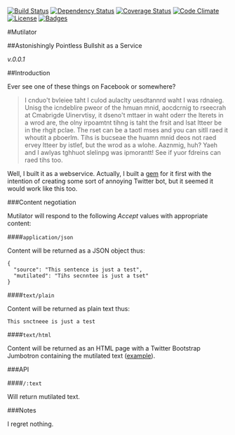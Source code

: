 [![Build Status](https://travis-ci.org/pikesley/mutilator.svg)](https://travis-ci.org/pikesley/mutilator)
[![Dependency Status](http://img.shields.io/gemnasium/pikesley/mutilator.svg)](https://gemnasium.com/pikesley/mutilator)
[![Coverage Status](http://img.shields.io/coveralls/pikesley/mutilator.svg)](https://coveralls.io/r/pikesley/mutilator)
[![Code Climate](http://img.shields.io/codeclimate/github/pikesley/mutilator.svg)](https://codeclimate.com/github/pikesley/mutilator)
[![License](http://img.shields.io/:license-mit-blue.svg)](http://pikesley.mit-license.org)
[![Badges](http://img.shields.io/:badges-6/6-ff6799.svg)](https://github.com/badges/badgerbadgerbadger)

#Mutilator

##Astonishingly Pointless Bullshit as a Service

_v.0.0.1_

##Introduction

Ever see one of these things on Facebook or somewhere?

>  I cnduo't bvleiee taht I culod aulaclty uesdtannrd waht I was rdnaieg. Unisg the icndeblire pweor of the hmuan mnid, aocdcrnig to rseecrah at Cmabrigde Uinervtisy, it dseno't mttaer in waht oderr the lterets in a wrod are, the olny irpoamtnt tihng is taht the frsit and lsat ltteer be in the rhgit pclae. The rset can be a taotl mses and you can sitll raed it whoutit a pboerlm. Tihs is bucseae the huamn mnid deos not raed ervey ltteer by istlef, but the wrod as a wlohe. Aaznmig, huh? Yaeh and I awlyas tghhuot slelinpg was ipmorantt! See if yuor fdreins can raed tihs too.

Well, I built it as a webservice. Actually, I built a [gem](https://github.com/pikesley/wordbot) for it first with the intention of creating some sort of annoying Twitter bot, but it seemed it would work like this too.

###Content negotiation

Mutilator will respond to the following _Accept_ values with appropriate content:

####`application/json`

Content will be returned as a JSON object thus:

    {
      "source": "This sentence is just a test",
      "mutilated": "Tihs secnntee is just a tset"
    }

####`text/plain`

Content will be returned as plain text thus:

    This snctneee is just a test  

####`text/html`

Content will be returned as an HTML page with a Twitter Bootstrap Jumbotron containing the mutilated text ([example](https://mutilator.herokuapp.com/It%20is%20interesting%20to%20contemplate%20a%20tangled%20bank,%20clothed%20with%20many%20plants%20of%20many%20kinds,%20with%20birds%20singing%20on%20the%20bushes,%20with%20various%20insects%20flitting%20about,%20and%20with%20worms%20crawling%20through%20the%20damp%20earth,%20and%20to%20reflect%20that%20these%20elaborately%20constructed%20forms,%20so%20different%20from%20each%20other,%20and%20dependent%20upon%20each%20other%20in%20so%20complex%20a%20manner,%20have%20all%20been%20produced%20by%20laws%20acting%20around%20us.%20These%20laws,%20taken%20in%20the%20largest%20sense,%20being%20Growth%20with%20reproduction;%20Inheritance%20which%20is%20almost%20implied%20by%20reproduction;%20Variability%20from%20the%20indirect%20and%20direct%20action%20of%20the%20conditions%20of%20life,%20and%20from%20use%20and%20disuse;%20a%20Ratio%20of%20Increase%20so%20high%20as%20to%20lead%20to%20a%20Struggle%20for%20Life,%20and%20as%20a%20consequence%20to%20Natural%20Selection,%20entailing%20Divergence%20of%20Character%20and%20the%20Extinction%20of%20less%20improved%20forms.%20Thus,%20from%20the%20war%20of%20nature,%20from%20famine%20and%20death,%20the%20most%20exalted%20object%20which%20we%20are%20capable%20of%20conceiving,%20namely,%20the%20production%20of%20the%20higher%20animals,%20directly%20follows.%20There%20is%20grandeur%20in%20this%20view%20of%20life,%20with%20its%20several%20powers,%20having%20been%20originally%20breathed%20by%20the%20Creator%20into%20a%20few%20forms%20or%20into%20one;%20and%20that,%20whilst%20this%20planet%20has%20gone%20circling%20on%20according%20to%20the%20fixed%20law%20of%20gravity,%20from%20so%20simple%20a%20beginning%20endless%20forms%20most%20beautiful%20and%20most%20wonderful%20have%20been,%20and%20are%20being%20evolved.)).

###API

####`/:text`

Will return mutilated text.

###Notes

I regret nothing.
